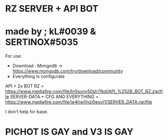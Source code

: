 # RZ SERVER + API BOT 
# made by ; kL#0039 & SERTINOX#5035
For use: 
- Download : Mongodb -> https://www.mongodb.com/try/download/community
- Everything is configurate

API + 2x BOT RZ = https://www.mediafire.com/file/tn5svoy50sh7fkd/API_%252B_BOT_RZ.zip/file
SERVER-DATA + CFG AND EVERYTHING = https://www.mediafire.com/file/w4hwl1nzj0euyl1/SERVER_DATA.rar/file

I don't help for base.

# PICHOT IS GAY and V3 IS GAY

